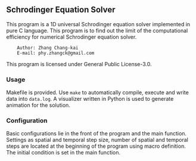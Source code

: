 ## Schrodinger Equation Solver

This program is a 1D universal Schrodinger equation solver implemented in pure C language. This program is to find out the limit of the computational efficiency for numerical Schrodinger equation solver.

```
	Author: Zhang Chang-kai
	E-mail: phy.zhangck@gmail.com
```

This program is licensed under General Public License-3.0.

###  Usage

Makefile is provided. Use `make` to automatically compile, execute and write data into `data.log`. A visualizer written in Python is used to generate animation for the solution.

### Configuration

Basic configurations lie in the front of the program and the main function. Settings as spatial and temporal step size, number of spatial and temporal steps are located at the beginning of the program using macro definition. The initial condition is set in the main function.